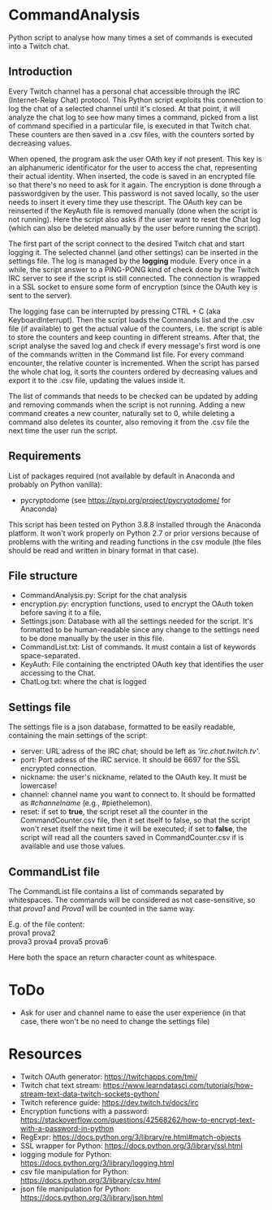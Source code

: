 # CommandAnalysis
Python script to analyse how many times a set of commands is executed into a Twitch chat.

## Introduction
Every Twitch channel has a personal chat accessible through the IRC (Internet-Relay Chat) protocol. This Python script exploits this connection to log the chat of a selected channel until it's closed. At that point, it will analyze the chat log to see how many times a command, picked from a list of command specified in a particular file, is executed in that Twitch chat. These counters are then saved in a .csv files, with the counters sorted by decreasing values.

When opened, the program ask the user OAth key if not present. This key is an alphanumeric identificator for the user to access the chat, representing their actual identity. When inserted, the code is saved in an encrypted file so that there's no need to ask for it again. The encryption is done through a passwordgiven by the user. This password is not saved locally, so the user needs to insert it every time they use thescript. The OAuth key can be reinserted if the KeyAuth file is removed manually (done when the script is not running). Here the script also asks if the user want to reset the Chat log (which can also be deleted manually by the user before running the script).

The first part of the script connect to the desired Twitch chat and start logging it. The selected channel (and other settings) can be inserted in the settings file. The log is managed by the **logging** module. Every once in a while, the script answer to a PING-PONG kind of check done by the Twitch IRC server to see if the script is still connected. The connection is wrapped in a SSL socket to ensure some form of encryption (since the OAuth key is sent to the server).

The logging fase can be interrupted by pressing CTRL + C (aka KeyboardInterrupt). Then the script loads the Commands list and the .csv file (if available) to get the actual value of the counters, i.e. the script is able to store the counters and keep counting in different streams. After that, the script analyse the saved log and check if every message's first word is one of the commands written in the Command list file. For every command encounter, the relative counter is incremented. When the script has parsed the whole chat log, it sorts the counters ordered by decreasing values and export it to the .csv file, updating the values inside it.

The list of commands that needs to be checked can be updated by adding and removing commands when the script is not running. Adding a new command creates a new counter, naturally set to 0, while deleting a command also deletes its counter, also removing it from the .csv file the next time the user run the script.

## Requirements
List of packages required (not available by default in Anaconda and probably on Python vanilla):
- pycryptodome (see https://pypi.org/project/pycryptodome/ for Anaconda)

This script has been tested on Python 3.8.8 installed through the Anaconda platform. It won't work properly on Python 2.7 or prior versions because of problems with the writing and reading functions in the csv module (the files should be read and written in binary format in that case).

## File structure
- CommandAnalysis.py: Script for the chat analysis
- encryption.py: encryption functions, used to encrypt the OAuth token before saving it to a file.
- Settings.json: Database with all the settings needed for the script. It's formatted to be human-readable since any change to the settings need to be done manually by the user in this file.
- CommandList.txt: List of commands. It must contain a list of keywords space-separated.
- KeyAuth: File containing the enctripted OAuth key that identifies the user accessing to the Chat.
- ChatLog.txt: where the chat is logged
## Settings file
The settings file is a json database, formatted to be easily readable, containing the main settings of the script:
- server: URL adress of the IRC chat; should be left as _'irc.chat.twitch.tv'_.
- port: Port adress of the IRC service. It should be 6697 for the SSL encrypted connection.
- nickname: the user's nickname, related to the OAuth key. It must be lowercase!
- channel: channel name you want to connect to. It should be formatted as _#channelname_ (e.g., #piethelemon).
- reset: if set to **true**, the script reset all the counter in the CommandCounter.csv file, then it set itself to false, so that the script won't reset itself the next time it will be executed; if set to **false**, the script will read all the counters saved in CommandCounter.csv if is available and use those values.
## CommandList file
The CommandList file contains a list of commands separated by whitespaces. The commands will be considered as not case-sensitive, so that _prova1_ and _Prova1_ will be counted in the same way.

E.g. of the file content:  
prova1 prova2  
prova3 prova4 prova5 prova6

Here both the space an return character count as whitespace.

# ToDo
- Ask for user and channel name to ease the user experience (in that case, there won't be no need to change the settings file)

# Resources
- Twitch OAuth generator: https://twitchapps.com/tmi/
- Twitch chat text stream: https://www.learndatasci.com/tutorials/how-stream-text-data-twitch-sockets-python/
- Twitch reference guide: https://dev.twitch.tv/docs/irc
- Encryption functions with a password: https://stackoverflow.com/questions/42568262/how-to-encrypt-text-with-a-password-in-python
- RegExpr: https://docs.python.org/3/library/re.html#match-objects
- SSL wrapper for Python: https://docs.python.org/3/library/ssl.html
- logging module for Python: https://docs.python.org/3/library/logging.html
- csv file manipulation for Python: https://docs.python.org/3/library/csv.html
- json file manipulation for Python: https://docs.python.org/3/library/json.html
